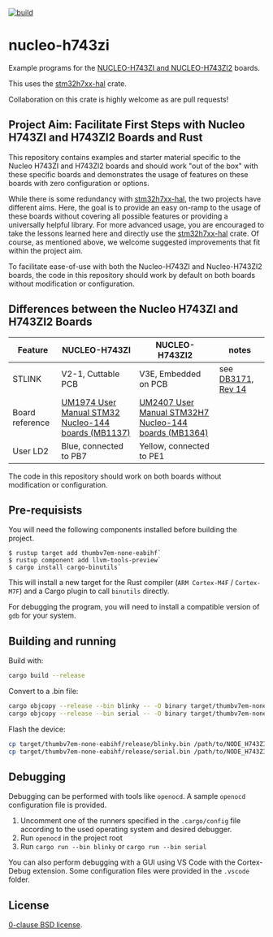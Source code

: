 [![build](https://github.com/astraw/nucleo-h743zi/actions/workflows/cargo.yml/badge.svg)](https://github.com/astraw/nucleo-h743zi/actions/workflows/cargo.yml)

# nucleo-h743zi

Example programs for the [NUCLEO-H743ZI and
NUCLEO-H743ZI2](https://www.st.com/en/evaluation-tools/nucleo-h743zi.html)
boards.

This uses the [stm32h7xx-hal](https://github.com/stm32-rs/stm32h7xx-hal) crate.

Collaboration on this crate is highly welcome as are pull requests!

## Project Aim: Facilitate First Steps with Nucleo H743ZI and H743ZI2 Boards and Rust

This repository contains examples and starter material specific to the Nucleo
H743ZI and H743ZI2 boards and should work "out of the box" with these specific
boards and demonstrates the usage of features on these boards with zero
configuration or options.

While there is some redundancy with
[stm32h7xx-hal](https://github.com/stm32-rs/stm32h7xx-hal), the two projects
have different aims. Here, the goal is to provide an easy on-ramp to the usage of
these boards without covering all possible features or providing a universally helpful library. For more advanced usage, you are encouraged to take the lessons
learned here and directly use the
[stm32h7xx-hal](https://github.com/stm32-rs/stm32h7xx-hal) crate. Of course, as
mentioned above, we welcome suggested improvements that fit within the project
aim.

To facilitate ease-of-use with both the Nucleo-H743ZI and Nucleo-H743ZI2 boards,
the code in this repository should work by default on both boards without
modification or configuration.

## Differences between the Nucleo H743ZI and H743ZI2 Boards

| Feature | NUCLEO-H743ZI | NUCLEO-H743ZI2 | notes |
|---------|---------------|----------------|--------|
| STLINK | V2-1, Cuttable PCB | V3E, Embedded on PCB | see [DB3171, Rev 14](https://www.st.com/resource/en/data_brief/nucleo-l496zg.pdf) |
| Board reference | [UM1974 User Manual STM32 Nucleo-144 boards (MB1137)](https://www.st.com/resource/en/user_manual/dm00244518-stm32-nucleo144-boards-mb1137-stmicroelectronics.pdf) | [UM2407 User Manual STM32H7 Nucleo-144 boards (MB1364)](https://www.st.com/resource/en/user_manual/dm00499160-stm32h7-nucleo144-boards-mb1364-stmicroelectronics.pdf) ||
| User LD2 | Blue, connected to PB7 | Yellow, connected to PE1 | |

The code in this repository should work on both boards without modification or
configuration.

## Pre-requisists 

You will need the following components installed before building the project.

```
$ rustup target add thumbv7em-none-eabihf`
$ rustup component add llvm-tools-preview`
$ cargo install cargo-binutils`
```
This will install a new target for the Rust compiler (`ARM Cortex-M4F` / `Cortex-M7F`) and a Cargo plugin to call `binutils` directly. 

For debugging the program, you will need to install a compatible version of `gdb` for your system.

## Building and running

Build with:

```sh
cargo build --release
```

Convert to a .bin file:

```sh
cargo objcopy --release --bin blinky -- -O binary target/thumbv7em-none-eabihf/release/blinky.bin
cargo objcopy --release --bin serial -- -O binary target/thumbv7em-none-eabihf/release/serial.bin
```

Flash the device:

```sh
cp target/thumbv7em-none-eabihf/release/blinky.bin /path/to/NODE_H743ZI/
cp target/thumbv7em-none-eabihf/release/serial.bin /path/to/NODE_H743ZI/
```
## Debugging

Debugging can be performed with tools like `openocd`. A sample `openocd` configuration file
is provided.

1. Uncomment one of the runners specified in the `.cargo/config` file according to the used operating
   system and desired debugger.
2. Run `openocd` in the project root
3. Run `cargo run --bin blinky` or `cargo run --bin serial`

You can also perform debugging with a GUI using VS Code with the Cortex-Debug extension.
Some configuration files were provided in the `.vscode` folder.

## License

[0-clause BSD license](LICENSE-0BSD.txt).
